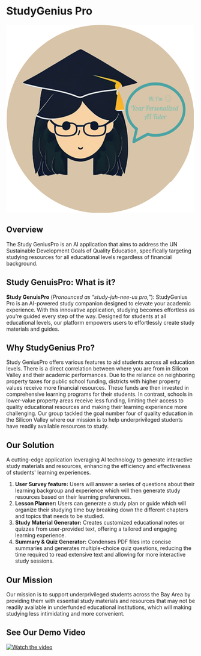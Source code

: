 # StudyGenius Pro

![imaget](logo.png)

## Overview

The Study GeniusPro is an AI application that aims to address the UN Sustainable Development Goals of Quality Education, specifically targeting studying resources for all educational levels regardless of financial background.

## Study GenuisPro: What is it?

**Study GenuisPro** (*Pronounced as “study-juh-nee-us pro,”*):
StudyGenius Pro is an AI-powered study companion designed to elevate your academic experience. With this innovative application, studying becomes effortless as you're guided every step of the way. Designed for students at all educational levels, our platform empowers users to effortlessly create study materials and guides.

## Why StudyGenius Pro? 

Study GeniusPro offers various features to aid students across all education levels. 
There is a direct correlation between where you are from in Silicon Valley and their academic performances. Due to the reliance on neighboring property taxes for public school funding, districts with higher property values receive more financial resources. These funds are then invested in comprehensive learning programs for their students. In contrast, schools in lower-value property areas receive less funding, limiting their access to quality educational resources and making their learning experience more challenging. Our group tackled the goal number four of quality education in the Silicon Valley where our mission is to help underprivileged students have readily available resources to study. 

## Our Solution
A cutting-edge application leveraging AI technology to generate interactive study materials and resources, enhancing the efficiency and effectiveness of students' learning experiences.
1. **User Survey feature:** Users will answer a series of questions about their learning backgroup and experience which will then generate study resources based on their learning preferences. 
2. **Lesson Planner:** Users can generate a study plan or guide which will organize their studying time buy breaking down the different chapters and topics that needs to be studied. 
3. **Study Material Generator:** Creates customized educational notes or quizzes from user-provided text, offering a tailored and engaging learning experience.
4. **Summary & Quiz Generator:** Condenses PDF files into concise summaries and generates multiple-choice quiz questions, reducing the time required to read extensive text and allowing for more interactive study sessions.
   
## Our Mission
Our mission is to support underprivileged students across the Bay Area by providing them with essential study materials and resources that may not be readily available in underfunded educational institutions, which will making studying less intimidating and more convenient.


## See Our Demo Video
[![Watch the video](/logo.png.png)](https://github.com/SophiaN150/Personalized-AI-Tutor/assets/165322447/b924e05a-0dc5-48b2-be94-8fd87380ed9e) 
